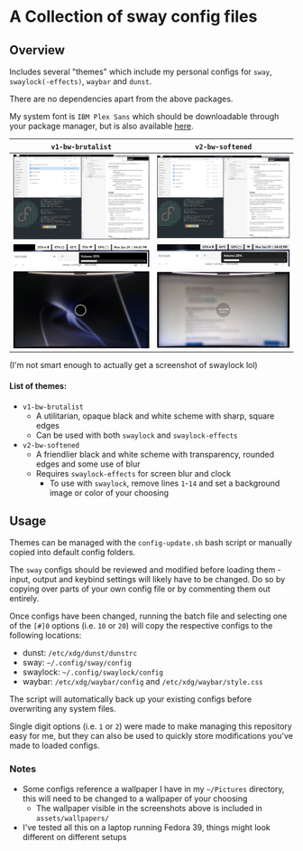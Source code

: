 # A Collection of sway config files
## Overview
Includes several "themes" which include my personal configs for `sway`, `swaylock(-effects)`, `waybar` and `dunst`.

There are no dependencies apart from the above packages.

My system font is `IBM Plex Sans` which should be downloadable through your package manager, but is also available [here](https://github.com/IBM/plex/releases/tag/v6.4.0).

| `v1-bw-brutalist` | `v2-bw-softened` |
| ---- | ---- |
| ![v1 full screenshot](https://github.com/5ubie/sway-configs/blob/main/assets/v1-screenshot.png?raw=true) | ![v2 full screenshot](https://github.com/5ubie/sway-configs/blob/main/assets/v2-screenshot.png?raw=true) |
| ![v1 zoom screenshot](https://github.com/5ubie/sway-configs/blob/main/assets/v1-screenshot-zoom.png?raw=true) | ![v2 zoom screenshot](https://github.com/5ubie/sway-configs/blob/main/assets/v2-screenshot-zoom.png?raw=true) |
| ![v1 swaylock pic](https://github.com/5ubie/sway-configs/blob/main/assets/v1-swaylock-pic.jpg?raw=true) | ![v2 swaylock pic](https://github.com/5ubie/sway-configs/blob/main/assets/v2-swaylock-pic.jpg?raw=true) |

(I'm not smart enough to actually get a screenshot of swaylock lol)
#### List of themes:
- `v1-bw-brutalist`
	- A utilitarian, opaque black and white scheme with sharp, square edges
	- Can be used with both `swaylock` and `swaylock-effects`
- `v2-bw-softened`
	- A friendlier black and white scheme with transparency, rounded edges and some use of blur
	- Requires `swaylock-effects` for screen blur and clock
		- To use with `swaylock`, remove lines `1`-`14` and set a background image or color of your choosing
## Usage
Themes can be managed with the `config-update.sh` bash script or manually copied into default config folders.

The `sway` configs should be reviewed and modified before loading them - input, output and keybind settings will likely have to be changed. Do so by copying over parts of your own config file or by commenting them out entirely.

Once configs have been changed, running the batch file and selecting one of the `[#]0` options (i.e. `10` or `20`) will copy the respective configs to the following locations:
- dunst: `/etc/xdg/dunst/dunstrc`
- sway: `~/.config/sway/config`
- swaylock: `~/.config/swaylock/config`
- waybar: `/etc/xdg/waybar/config` and `/etc/xdg/waybar/style.css`

The script will automatically back up your existing configs before overwriting any system files.

Single digit options (i.e. `1` or `2`) were made to make managing this repository easy for me, but they can also be used to quickly store modifications you've made to loaded configs.

### Notes
- Some configs reference a wallpaper I have in my `~/Pictures` directory, this will need to be changed to a wallpaper of your choosing
	- The wallpaper visible in the screenshots above is included in `assets/wallpapers/`
- I've tested all this on a laptop running Fedora 39, things might look different on different setups
